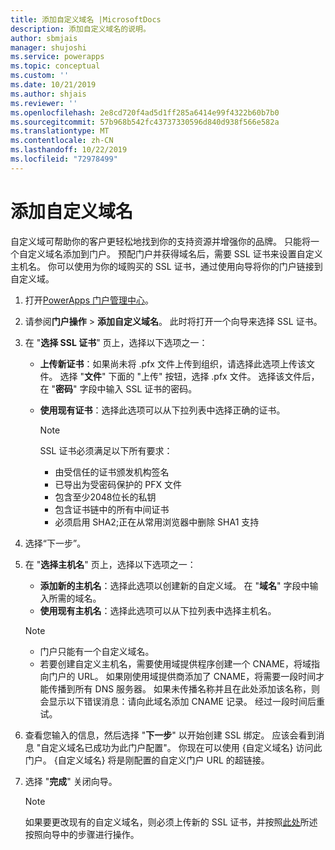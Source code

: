 ```yaml
---
title: 添加自定义域名 |MicrosoftDocs
description: 添加自定义域名的说明。
author: sbmjais
manager: shujoshi
ms.service: powerapps
ms.topic: conceptual
ms.custom: ''
ms.date: 10/21/2019
ms.author: shjais
ms.reviewer: ''
ms.openlocfilehash: 2e8cd720f4ad5d1ff285a6414e99f4322b60b7b0
ms.sourcegitcommit: 57b968b542fc43737330596d840d938f566e582a
ms.translationtype: MT
ms.contentlocale: zh-CN
ms.lasthandoff: 10/22/2019
ms.locfileid: "72978499"
---
```

# <a name="add-a-custom-domain-name"></a>添加自定义域名

自定义域可帮助你的客户更轻松地找到你的支持资源并增强你的品牌。 只能将一个自定义域名添加到门户。 预配门户并获得域名后，需要 SSL 证书来设置自定义主机名。 你可以使用为你的域购买的 SSL 证书，通过使用向导将你的门户链接到自定义域。

1. 打开[PowerApps 门户管理中心](admin-overview.md)。

2. 请参阅**门户操作** > **添加自定义域名**。 此时将打开一个向导来选择 SSL 证书。

3. 在 "**选择 SSL 证书**" 页上，选择以下选项之一：
   - **上传新证书**：如果尚未将 .pfx 文件上传到组织，请选择此选项上传该文件。 选择 "**文件**" 下面的 "上传" 按钮，选择 .pfx 文件。 选择该文件后，在 "**密码**" 字段中输入 SSL 证书的密码。
   - **使用现有证书**：选择此选项可以从下拉列表中选择正确的证书。

     > [!Note]
     > SSL 证书必须满足以下所有要求：
     > - 由受信任的证书颁发机构签名
     > - 已导出为受密码保护的 PFX 文件
     > - 包含至少2048位长的私钥
     > - 包含证书链中的所有中间证书
     > - 必须启用 SHA2;正在从常用浏览器中删除 SHA1 支持

4. 选择“下一步”。

5. 在 "**选择主机名**" 页上，选择以下选项之一：
    - **添加新的主机名**：选择此选项以创建新的自定义域。 在 "**域名**" 字段中输入所需的域名。
    - **使用现有主机名**：选择此选项可以从下拉列表中选择主机名。 
   
   > [!Note]
   > - 门户只能有一个自定义域名。 
   > - 若要创建自定义主机名，需要使用域提供程序创建一个 CNAME，将域指向门户的 URL。 如果刚使用域提供商添加了 CNAME，将需要一段时间才能传播到所有 DNS 服务器。 如果未传播名称并且在此处添加该名称，则会显示以下错误消息：请向此域名添加 CNAME 记录。 经过一段时间后重试。

6. 查看您输入的信息，然后选择 "**下一步**" 以开始创建 SSL 绑定。 应该会看到消息 "自定义域名已成功为此门户配置"。 你现在可以使用 {自定义域名} 访问此门户。 {自定义域名} 将是刚配置的自定义门户 URL 的超链接。

7. 选择 "**完成**" 关闭向导。

    > [!Note]
    > 如果要更改现有的自定义域名，则必须上传新的 SSL 证书，并按照[此处](#link-your-portal-to-a-custom-domain)所述按照向导中的步骤进行操作。
    

